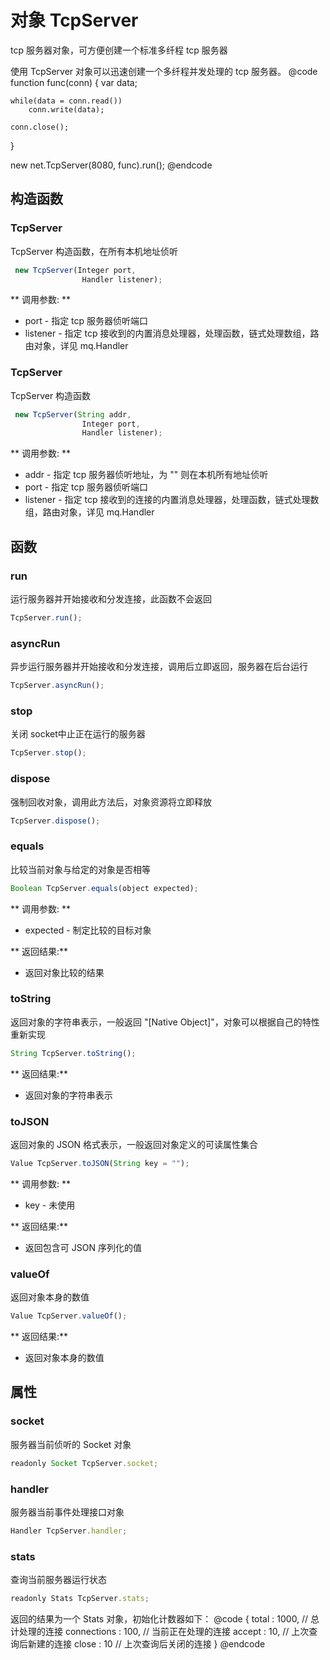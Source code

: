 # 对象 TcpServer
tcp 服务器对象，可方便创建一个标准多纤程 tcp 服务器

使用 TcpServer 对象可以迅速创建一个多纤程并发处理的 tcp 服务器。
@code
function func(conn)
{
    var data;

    while(data = conn.read())
        conn.write(data);

    conn.close();
}

new net.TcpServer(8080, func).run();
@endcode
## 构造函数
        
### TcpServer
TcpServer 构造函数，在所有本机地址侦听
```JavaScript
 new TcpServer(Integer port,
                Handler listener);
```

** 调用参数: **
* port - 指定 tcp 服务器侦听端口
* listener - 指定 tcp 接收到的内置消息处理器，处理函数，链式处理数组，路由对象，详见 mq.Handler

### TcpServer
TcpServer 构造函数
```JavaScript
 new TcpServer(String addr,
                Integer port,
                Handler listener);
```

** 调用参数: **
* addr - 指定 tcp 服务器侦听地址，为 &#34;&#34; 则在本机所有地址侦听
* port - 指定 tcp 服务器侦听端口
* listener - 指定 tcp 接收到的连接的内置消息处理器，处理函数，链式处理数组，路由对象，详见 mq.Handler

## 函数
        
### run
运行服务器并开始接收和分发连接，此函数不会返回
```JavaScript
TcpServer.run();
```

### asyncRun
异步运行服务器并开始接收和分发连接，调用后立即返回，服务器在后台运行
```JavaScript
TcpServer.asyncRun();
```

### stop
关闭 socket中止正在运行的服务器
```JavaScript
TcpServer.stop();
```

### dispose
强制回收对象，调用此方法后，对象资源将立即释放
```JavaScript
TcpServer.dispose();
```

### equals
比较当前对象与给定的对象是否相等
```JavaScript
Boolean TcpServer.equals(object expected);
```

** 调用参数: **
* expected - 制定比较的目标对象

** 返回结果:**
* 返回对象比较的结果

### toString
返回对象的字符串表示，一般返回 &#34;[Native Object]&#34;，对象可以根据自己的特性重新实现
```JavaScript
String TcpServer.toString();
```

** 返回结果:**
* 返回对象的字符串表示

### toJSON
返回对象的 JSON 格式表示，一般返回对象定义的可读属性集合
```JavaScript
Value TcpServer.toJSON(String key = "");
```

** 调用参数: **
* key - 未使用

** 返回结果:**
* 返回包含可 JSON 序列化的值

### valueOf
返回对象本身的数值
```JavaScript
Value TcpServer.valueOf();
```

** 返回结果:**
* 返回对象本身的数值

## 属性
        
### socket
服务器当前侦听的 Socket 对象
```JavaScript
readonly Socket TcpServer.socket;
```

### handler
服务器当前事件处理接口对象
```JavaScript
Handler TcpServer.handler;
```

### stats
查询当前服务器运行状态
```JavaScript
readonly Stats TcpServer.stats;
```

返回的结果为一个 Stats 对象，初始化计数器如下：
@code
{
    total : 1000,      // 总计处理的连接
    connections : 100, // 当前正在处理的连接
    accept : 10,       // 上次查询后新建的连接
    close : 10         // 上次查询后关闭的连接
}
@endcode

